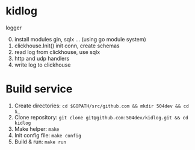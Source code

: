 # kidlog
logger

0) install modules gin, sqlx ... (using go module system)
1) clickhouse.Init() init conn, create schemas
2) read log from clickhouse, use sqlx
3) http and udp handlers
4) write log to clickhouse

# Build service

1. Create directories:
    `cd $GOPATH/src/github.com && mkdir 504dev && cd $_`
2. Clone repository:
    `git clone git@github.com:504dev/kidlog.git && cd kidlog`
3. Make helper:
    `make`
4. Init config file:
    `make config`
5. Build & run:
    `make run`